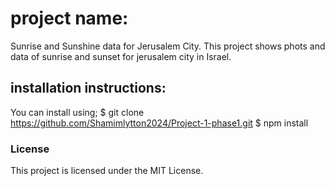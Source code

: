 # project name:
Sunrise and Sunshine data for Jerusalem City.
This project shows phots and data of sunrise and sunset for jerusalem city in Israel.

## installation instructions:
You can install using; $ git clone https://github.com/Shamimlytton2024/Project-1-phase1.git $ npm install 
### License
This project is licensed under the MIT License.
